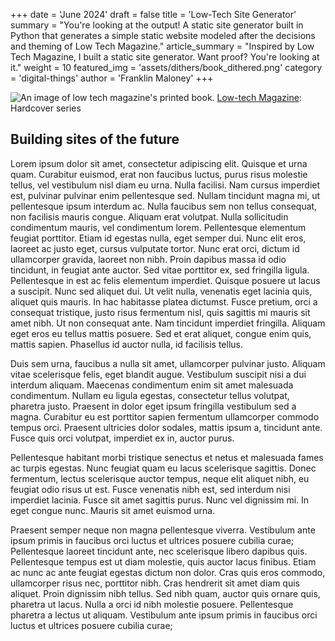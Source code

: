 +++
date = 'June 2024'
draft = false
title = 'Low-Tech Site Generator'
summary = "You're looking at the output! A static site generator built in Python that generates a simple static website modeled after the decisions and theming of Low Tech Magazine."
article_summary = "Inspired by Low Tech Magazine, I built a static site generator. Want proof? You're looking at it."
weight = 10
featured_img = 'assets/dithers/book_dithered.png'
category = 'digital-things'
author = 'Franklin Maloney'
+++


![An image of low tech magazine's printed book.](assets/dithers/book_dithered.png)
[Low-tech Magazine](https://solar.lowtechmagazine.com/): Hardcover series


## Building sites of the future

Lorem ipsum dolor sit amet, consectetur adipiscing elit. Quisque et urna quam. Curabitur euismod, erat non faucibus luctus, purus risus molestie tellus, vel vestibulum nisl diam eu urna. Nulla facilisi. Nam cursus imperdiet est, pulvinar pulvinar enim pellentesque sed. Nullam tincidunt magna mi, ut pellentesque ipsum interdum ac. Nulla faucibus sem non tellus consequat, non facilisis mauris congue. Aliquam erat volutpat. Nulla sollicitudin condimentum mauris, vel condimentum lorem. Pellentesque elementum feugiat porttitor. Etiam id egestas nulla, eget semper dui. Nunc elit eros, laoreet ac justo eget, cursus vulputate tortor. Nunc erat orci, dictum id ullamcorper gravida, laoreet non nibh. Proin dapibus massa id odio tincidunt, in feugiat ante auctor. Sed vitae porttitor ex, sed fringilla ligula. Pellentesque in est ac felis elementum imperdiet.
Quisque posuere ut lacus a suscipit. Nunc sed aliquet dui. Ut velit nulla, venenatis eget lacinia quis, aliquet quis mauris. In hac habitasse platea dictumst. Fusce pretium, orci a consequat tristique, justo risus fermentum nisl, quis sagittis mi mauris sit amet nibh. Ut non consequat ante. Nam tincidunt imperdiet fringilla. Aliquam eget eros eu tellus mattis posuere. Sed et erat aliquet, congue enim quis, mattis sapien. Phasellus id auctor nulla, id facilisis tellus.

Duis sem urna, faucibus a nulla sit amet, ullamcorper pulvinar justo. Aliquam vitae scelerisque felis, eget blandit augue. Vestibulum suscipit nisi a dui interdum aliquam. Maecenas condimentum enim sit amet malesuada condimentum. Nullam eu ligula egestas, consectetur tellus volutpat, pharetra justo. Praesent in dolor eget ipsum fringilla vestibulum sed a magna. Curabitur eu est porttitor sapien fermentum ullamcorper commodo tempus orci. Praesent ultricies dolor sodales, mattis ipsum a, tincidunt ante. Fusce quis orci volutpat, imperdiet ex in, auctor purus.

Pellentesque habitant morbi tristique senectus et netus et malesuada fames ac turpis egestas. Nunc feugiat quam eu lacus scelerisque sagittis. Donec fermentum, lectus scelerisque auctor tempus, neque elit aliquet nibh, eu feugiat odio risus ut est. Fusce venenatis nibh est, sed interdum nisi imperdiet lacinia. Fusce sit amet sagittis purus. Nunc vel dignissim mi. In eget congue nunc. Mauris sit amet euismod urna.

Praesent semper neque non magna pellentesque viverra. Vestibulum ante ipsum primis in faucibus orci luctus et ultrices posuere cubilia curae; Pellentesque laoreet tincidunt ante, nec scelerisque libero dapibus quis. Pellentesque tempus est ut diam molestie, quis auctor lacus finibus. Etiam ac nunc ac ante feugiat egestas dictum non dolor. Cras quis eros commodo, ullamcorper risus nec, porttitor nibh. Cras hendrerit sit amet diam quis aliquet. Proin dignissim nibh tellus. Sed nibh quam, auctor quis ornare quis, pharetra ut lacus. Nulla a orci id nibh molestie posuere. Pellentesque pharetra a lectus ut aliquam. Vestibulum ante ipsum primis in faucibus orci luctus et ultrices posuere cubilia curae;

